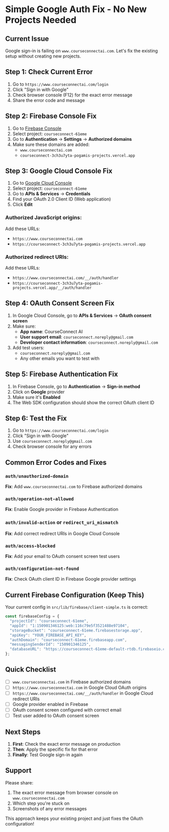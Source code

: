 # Simple Google Auth Fix - No New Projects Needed

## Current Issue
Google sign-in is failing on `www.courseconnectai.com`. Let's fix the existing setup without creating new projects.

## Step 1: Check Current Error

1. Go to `https://www.courseconnectai.com/login`
2. Click "Sign in with Google"
3. Check browser console (F12) for the exact error message
4. Share the error code and message

## Step 2: Firebase Console Fix

1. Go to [Firebase Console](https://console.firebase.google.com/)
2. Select project: `courseconnect-61eme`
3. Go to **Authentication** → **Settings** → **Authorized domains**
4. Make sure these domains are added:
   - `www.courseconnectai.com`
   - `courseconnect-3ch3u7yta-pogamis-projects.vercel.app`

## Step 3: Google Cloud Console Fix

1. Go to [Google Cloud Console](https://console.cloud.google.com/)
2. Select project: `courseconnect-61eme`
3. Go to **APIs & Services** → **Credentials**
4. Find your OAuth 2.0 Client ID (Web application)
5. Click **Edit**

### Authorized JavaScript origins:
Add these URLs:
- `https://www.courseconnectai.com`
- `https://courseconnect-3ch3u7yta-pogamis-projects.vercel.app`

### Authorized redirect URIs:
Add these URLs:
- `https://www.courseconnectai.com/__/auth/handler`
- `https://courseconnect-3ch3u7yta-pogamis-projects.vercel.app/__/auth/handler`

## Step 4: OAuth Consent Screen Fix

1. In Google Cloud Console, go to **APIs & Services** → **OAuth consent screen**
2. Make sure:
   - **App name**: CourseConnect AI
   - **User support email**: `courseconnect.noreply@gmail.com`
   - **Developer contact information**: `courseconnect.noreply@gmail.com`
3. Add test users:
   - `courseconnect.noreply@gmail.com`
   - Any other emails you want to test with

## Step 5: Firebase Authentication Fix

1. In Firebase Console, go to **Authentication** → **Sign-in method**
2. Click on **Google** provider
3. Make sure it's **Enabled**
4. The Web SDK configuration should show the correct OAuth client ID

## Step 6: Test the Fix

1. Go to `https://www.courseconnectai.com/login`
2. Click "Sign in with Google"
3. Use `courseconnect.noreply@gmail.com`
4. Check browser console for any errors

## Common Error Codes and Fixes

### `auth/unauthorized-domain`
**Fix**: Add `www.courseconnectai.com` to Firebase authorized domains

### `auth/operation-not-allowed`
**Fix**: Enable Google provider in Firebase Authentication

### `auth/invalid-action` or `redirect_uri_mismatch`
**Fix**: Add correct redirect URIs in Google Cloud Console

### `auth/access-blocked`
**Fix**: Add your email to OAuth consent screen test users

### `auth/configuration-not-found`
**Fix**: Check OAuth client ID in Firebase Google provider settings

## Current Firebase Configuration (Keep This)

Your current config in `src/lib/firebase/client-simple.ts` is correct:
```javascript
const firebaseConfig = {
  "projectId": "courseconnect-61eme",
  "appId": "1:150901346125:web:116c79e5f3521488e97104",
  "storageBucket": "courseconnect-61eme.firebasestorage.app",
  "apiKey": "YOUR_FIREBASE_API_KEY",
  "authDomain": "courseconnect-61eme.firebaseapp.com",
  "messagingSenderId": "150901346125",
  "databaseURL": "https://courseconnect-61eme-default-rtdb.firebaseio.com"
};
```

## Quick Checklist

- [ ] `www.courseconnectai.com` in Firebase authorized domains
- [ ] `https://www.courseconnectai.com` in Google Cloud OAuth origins
- [ ] `https://www.courseconnectai.com/__/auth/handler` in Google Cloud redirect URIs
- [ ] Google provider enabled in Firebase
- [ ] OAuth consent screen configured with correct email
- [ ] Test user added to OAuth consent screen

## Next Steps

1. **First**: Check the exact error message on production
2. **Then**: Apply the specific fix for that error
3. **Finally**: Test Google sign-in again

## Support

Please share:
1. The exact error message from browser console on `www.courseconnectai.com`
2. Which step you're stuck on
3. Screenshots of any error messages

This approach keeps your existing project and just fixes the OAuth configuration!
